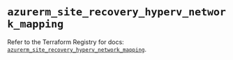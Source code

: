 # `azurerm_site_recovery_hyperv_network_mapping`

Refer to the Terraform Registry for docs: [`azurerm_site_recovery_hyperv_network_mapping`](https://registry.terraform.io/providers/hashicorp/azurerm/3.91.0/docs/resources/site_recovery_hyperv_network_mapping).

